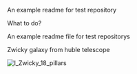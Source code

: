 An example readme for test repository

What to do?

An example readme file for test repositorys

Zwicky galaxy from huble telescope

![I_Zwicky_18_pillars](https://user-images.githubusercontent.com/17661801/87475557-b0303a00-c62d-11ea-97c4-7fa8d67b4b63.jpg)
